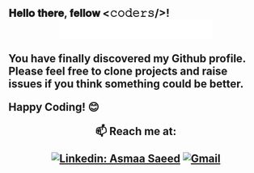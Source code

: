 <h2> 𝐇𝐞𝐥𝐥𝐨 𝐭𝐡𝐞𝐫𝐞, 𝐟𝐞𝐥𝐥𝐨𝐰 <𝚌𝚘𝚍𝚎𝚛𝚜/>! 

<div align="center" width="50">

<img src="https://github.com/Asmaasa3d/asmaa_-saeed-wall_e/blob/master/result.gif" alt="Welcome!" width="300"/>

</div>

You have finally discovered my Github profile. <br>
Please feel free to clone projects and raise issues if you think something could be better.

Happy Coding! 😊
<!--
**Asmaasa3d/Asmaasa3d** is a ✨ _special_ ✨ repository because its `README.md` (this file) appears on your GitHub profile.

Here are some ideas to get you started:

- 🔭 I’m currently working on ...
- 🌱 I’m currently learning ...
- 👯 I’m looking to collaborate on ...
- 🤔 I’m looking for help with ...
- 💬 Ask me about ...
- 📫 How to reach me: ...
- 😄 Pronouns: ...
- ⚡ Fun fact: ...
-->

<div align="center">

**📫 Reach me at:**<br>

[![Linkedin: Asmaa Saeed](https://img.shields.io/badge/-Asmaa-blue?style=flat-square&logo=Linkedin&logoColor=white&link=https://www.linkedin.com/in/asmaa-saeed-b5582b173/)](https://www.linkedin.com/in/asmaa-saeed-b5582b173/)
[![Gmail](https://img.shields.io/badge/-GMAIL-D14836?style=flat-square&logo=gmail&logoColor=white)](Asmaa:asmaasaeed289@gmail.com)


<div align="center">


</div>  
